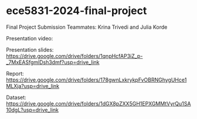 # ece5831-2024-final-project
Final Project Submission
Teammates: Krina Trivedi and Julia Korde

Presentation video:

Presentation slides: https://drive.google.com/drive/folders/1qnpHcfAP3iZ_p-_7MxEASfgmlDsh3dmf?usp=drive_link

Report: https://drive.google.com/drive/folders/178gwnLxkrykpFvOBRNGhygUHce1MLXja?usp=drive_link

Dataset: https://drive.google.com/drive/folders/1dGX8pZXX5GH1EPXGMMtVyrQu1SA10dgL?usp=drive_link
